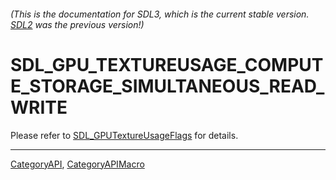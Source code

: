 ###### (This is the documentation for SDL3, which is the current stable version. [SDL2](https://wiki.libsdl.org/SDL2/) was the previous version!)
# SDL_GPU_TEXTUREUSAGE_COMPUTE_STORAGE_SIMULTANEOUS_READ_WRITE

Please refer to [SDL_GPUTextureUsageFlags](SDL_GPUTextureUsageFlags) for details.

----
[CategoryAPI](CategoryAPI), [CategoryAPIMacro](CategoryAPIMacro)

